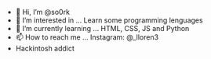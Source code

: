 - 👋 Hi, I’m @so0rk
- 👀 I’m interested in ... Learn some programming lenguages
- 🌱 I’m currently learning ... HTML, CSS, JS and Python
- 📫 How to reach me ... Instagram: @_lloren3
- Hackintosh addict

<!---
so0rk/so0rk is a ✨ special ✨ repository because its `README.md` (this file) appears on your GitHub profile.
You can click the Preview link to take a look at your changes.
--->
